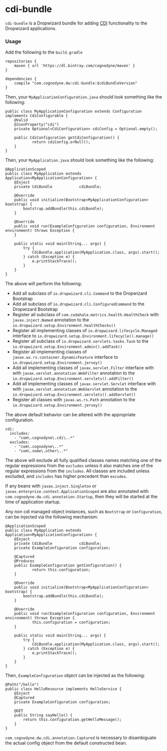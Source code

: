 # cdi-bundle
`cdi-bundle` is a Dropwizard bundle for adding [CDI](http://weld.cdi-spec.org) functionality to the Dropwizard applications.

### Usage
Add the following to the `build.gradle`

```
repositories {
	maven { url 'https://dl.bintray.com/cognodyne/maven' }
}

dependencies {
	compile "com.cognodyne.dw:cdi-bundle:$cdiBundleVersion"
}
```

Then, your `MyApplicationConfiguration.java` should look something like the following:

```
public class MyApplicationConfiguration extends Configuration implements CdiConfigurable {
	@Valid
    @JsonProperty("cdi")
    private Optional<CdiConfiguration> cdiConfig = Optional.empty();
    
    public CdiConfiguration getCdiConfiguration() {
    		return cdiConfig.orNull();
    }
}
```

Then, your `MyApplication.java` should look something like the following:

```
@ApplicationScoped
public class MyApplication extends Application<MyApplicationConfiguration> {
	@Inject
    private CdiBundle            cdiBundle;
    
    @Override
    public void initialize(Bootstrap<MyApplicationConfiguration> bootstrap) {
        bootstrap.addBundle(this.cdiBundle);
    }

    @Override
    public void run(ExampleConfiguration configuration, Environment environment) throws Exception {
    }
    
    public static void main(String... args) {
        try {
            CdiBundle.application(MyApplication.class, args).start();
        } catch (Exception e) {
            e.printStackTrace();
        }
    }
}

```

The above will perform the following:
- Add all subclass of `io.dropwizard.cli.Command` to the Dropwizard Bootstrap
- Add all subclass of `io.dropwizard.cli.ConfiguredCommand` to the Dropwizard Bootstrap
- Register all subclass of `com.codahale.metrics.health.HealthCheck` with `javax.inject.Named` annotation to the `io.dropwizard.setup.Environment.healthChecks()`
- Register all implementing classes of `io.dropwizard.lifecycle.Managed` interface to `io.dropwizard.setup.Environment.lifecycle().manage()`
- Register all subclass of `io.dropwizard.servlets.tasks.Task` to the `io.dropwizard.setup.Environment.admin().addTask()`
- Register all implementing classes of `javax.ws.rs.container.DynamicFeature` interface to `io.dropwizard.setup.Environment.jersey()`
- Add all implementing classes of `javax.servlet.Filter` interface with with `javax.servlet.annotation.WebFilter` annotation to the `io.dropwizard.setup.Environment.servlets().addFilter()`
- Add all implementing classes of `javax.servlet.Servlet` interface with with `javax.servlet.annotation.WebServlet` annotation to the `io.dropwizard.setup.Environment.servlets().addServlet()`
- Register all classes with `javax.ws.rs.Path` annotation to the `io.dropwizard.setup.Environment.jersey()`

The above default behavior can be altered with the appropriate configuration.

```
cdi:
  includes:
    - "com\.cognodyne\.cdi\..*"
  excludes:
    - "com\.cognodyne\..*"
    - "com\.some\.other\..*"
```

The above will exclude all fully qualified classes names matching one of the regular expressions from the `excludes` unless it also matches one of the regular expressions from the `includes`.
All classes are included unless excluded, and `includes` has higher precedent than `excudes`.

If any beans with `javax.inject.Singleton` or `javax.enterprise.context.ApplicationScoped` are also annotated with `com.cognodyne.dw.cdi.annotation.Startup`, then they will be started at the time of application startup.

Any non cdi managed object instances, such as `Bootstrap` or `Configuration`, can be injected via the following mechanism:

```
@ApplicationScoped
public class MyApplication extends Application<MyApplicationConfiguration> {
	@Inject
    private CdiBundle            cdiBundle;
    private ExampleConfiguration configuration;
    
    @Captured
    @Produces
    public ExampleConfiguration getConfiguration() {
    		return this.configuration;
    }
    
    @Override
    public void initialize(Bootstrap<MyApplicationConfiguration> bootstrap) {
        bootstrap.addBundle(this.cdiBundle);
    }

    @Override
    public void run(ExampleConfiguration configuration, Environment environment) throws Exception {
    		this.configuration = configuration;
    }
    
    public static void main(String... args) {
        try {
            CdiBundle.application(MyApplication.class, args).start();
        } catch (Exception e) {
            e.printStackTrace();
        }
    }
}
```

Then, `ExampleConfiguration` object can be injected as the following:

```
@Path("/hello")
public class HelloResource implements HelloService {
	@Inject
	@Captured
	private ExampleConfiguration configuration;
	
	@GET
	public String sayHello() {
		return this.configuration.getHelloMessage();
	}
}

```
`com.cognodyne.dw.cdi.annotation.Captured` is necessary to disambiguate the actual config object from the default constructed bean.

